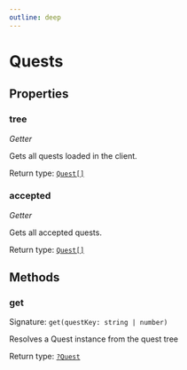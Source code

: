 ```yaml
---
outline: deep
---
```

# Quests



## Properties

### tree
*Getter*

Gets all quests loaded in the client.


Return type: <code><a href="/api/struct/quest">Quest[]</a></code>

### accepted
*Getter*

Gets all accepted quests.


Return type: <code><a href="/api/struct/quest">Quest[]</a></code>

## Methods

### get
Signature: `get(questKey: string | number)`

Resolves a Quest instance from the quest tree


Return type: <code><a href="/api/struct/quest">?Quest</a></code>